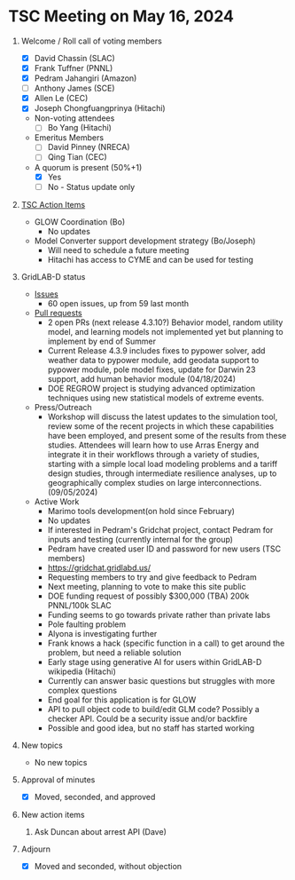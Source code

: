 # TSC Meeting on May 16, 2024

1. Welcome / Roll call of voting members
   - [x] David Chassin (SLAC)
   - [x] Frank Tuffner (PNNL)
   - [x] Pedram Jahangiri (Amazon)
   - [ ] Anthony James (SCE)
   - [x] Allen Le (CEC)
   - [x] Joseph Chongfuangprinya (Hitachi)

   * Non-voting attendees
     - [ ] Bo Yang (Hitachi)     
   
   * Emeritus Members
     - [ ] David Pinney (NRECA)
     - [ ] Qing Tian (CEC)
    
   * A quorum is present (50%+1)
     - [x] Yes
     - [ ] No - Status update only
    
3. [TSC Action Items](https://github.com/orgs/arras-energy/projects/1)
   * GLOW Coordination (Bo)
      - No updates
   * Model Converter support development strategy (Bo/Joseph)
      - Will need to schedule a future meeting
      - Hitachi has access to CYME and can be used for testing

4. GridLAB-D status
   * [Issues](https://github.com/arras-energy/gridlabd/issues)
      - 60 open issues, up from 59 last month
   * [Pull requests](https://github.com/arras-energy/gridlabd/pulls)
      - 2 open PRs (next release 4.3.10?) Behavior model, random utility model, and learning models not implemented yet but planning to implement by end of Summer
      - Current Release 4.3.9 includes fixes to pypower solver, add weather data to pypower module, add geodata support to pypower module, pole model fixes, update for Darwin 23 support, add human behavior module (04/18/2024)
      - DOE REGROW project is studying advanced optimization techniques using new statistical models of extreme events.
   * Press/Outreach
      - Workshop will discuss the latest updates to the simulation tool, review some of the recent projects in which these capabilities have been employed, and present some of the results from these studies. Attendees will learn how to use Arras Energy and integrate it in their workflows through a variety of studies, starting with a simple local load modeling problems and a tariff design studies, through intermediate resilience analyses, up to geographically complex studies on large interconnections.(09/05/2024)
   * Active Work
      - Marimo tools development(on hold since February)
      -    No updates
      - If interested in Pedram's Gridchat project, contact Pedram for inputs and testing (currently internal for the group)
      -    Pedram have created user ID and password for new users (TSC members)
      -    https://gridchat.gridlabd.us/
      -    Requesting members to try and give feedback to Pedram
      -    Next meeting, planning to vote to make this site public
      - DOE funding request of possibly $300,000 (TBA) 200k PNNL/100k SLAC
      -    Funding seems to go towards private rather than private labs
      - Pole faulting problem
      -    Alyona is investigating further
      -    Frank knows a hack (specific function in a call) to get around the problem, but need a reliable solution
      - Early stage using generative AI for users within GridLAB-D wikipedia (Hitachi)
      -    Currently can answer basic questions but struggles with more complex questions
      -    End goal for this application is for GLOW
      - API to pull object code to build/edit GLM code? Possibly a checker API. Could be a security issue and/or backfire
      -    Possible and good idea, but no staff has started working
5. New topics 
   
    - No new topics

6. Approval of minutes
   - [x] Moved, seconded, and approved

7. New action items 
   1.  Ask Duncan about arrest API (Dave)

8. Adjourn
   - [x] Moved and seconded, without objection

